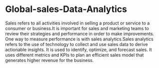 # Global-sales-Data-Analytics
Sales refers to all activities involved in selling a product or service to a consumer or business.It
is important for sales and marketing teams to review their strategies and performance in order
to make improvements. One way to measure performance is with sales analytics.Sales analytics
refers to the use of technology to collect and use sales data to derive actionable insights. It is
used to identify, optimize, and forecast sales. It uses different metrics and KPIs to plan an
efficient sales model that generates higher revenue for the business.
